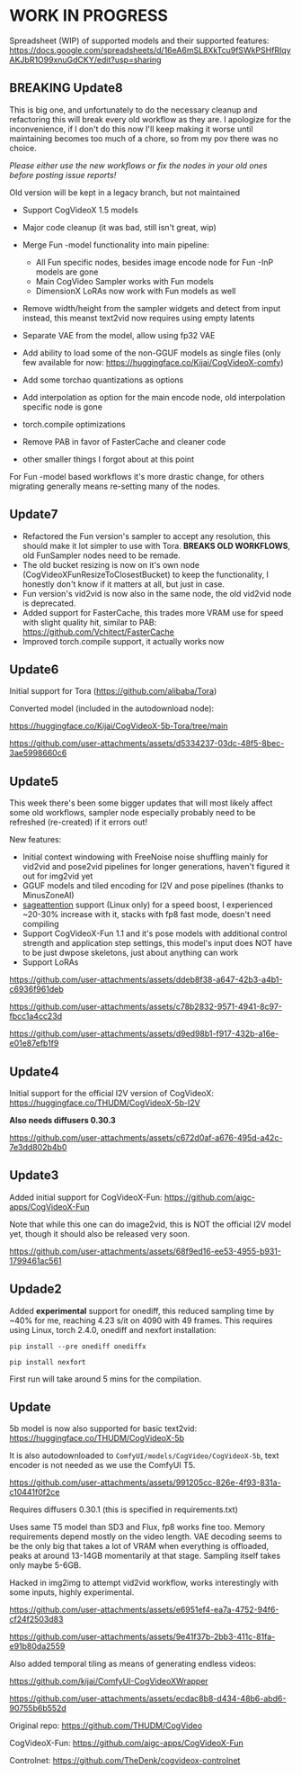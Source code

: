 # WORK IN PROGRESS

Spreadsheet (WIP) of supported models and their supported features: https://docs.google.com/spreadsheets/d/16eA6mSL8XkTcu9fSWkPSHfRIqyAKJbR1O99xnuGdCKY/edit?usp=sharing

## BREAKING Update8

This is big one, and unfortunately to do the necessary cleanup and refactoring this will break every old workflow as they are.
I apologize for the inconvenience, if I don't do this now I'll keep making it worse until maintaining becomes too much of a chore, so from my pov there was no choice.

*Please either use the new workflows or fix the nodes in your old ones before posting issue reports!*

Old version will be kept in a legacy branch, but not maintained

- Support CogVideoX 1.5 models
- Major code cleanup (it was bad, still isn't great, wip)
- Merge Fun -model functionality into main pipeline:
    - All Fun specific nodes, besides image encode node for Fun -InP models are gone
    - Main CogVideo Sampler works with Fun models
    - DimensionX LoRAs now work with Fun models as well

- Remove width/height from the sampler widgets and detect from input instead, this meanst text2vid now requires using empty latents
- Separate VAE from the model, allow using fp32 VAE
- Add ability to load some of the non-GGUF models as single files (only few available for now: https://huggingface.co/Kijai/CogVideoX-comfy)
- Add some torchao quantizations as options
- Add interpolation as option for the main encode node, old interpolation specific node is gone
- torch.compile optimizations
- Remove PAB in favor of FasterCache and cleaner code
- other smaller things I forgot about at this point

For Fun -model based workflows it's more drastic change, for others migrating generally means re-setting many of the nodes.

## Update7

- Refactored the Fun version's sampler to accept any resolution, this should make it lot simpler to use with Tora. **BREAKS OLD WORKFLOWS**, old FunSampler nodes need to be remade.
- The old bucket resizing is now on it's own node (CogVideoXFunResizeToClosestBucket) to keep the functionality, I honestly don't know if it matters at all, but just in case.
- Fun version's vid2vid is now also in the same node, the old vid2vid node is deprecated.
- Added support for FasterCache, this trades more VRAM use for speed with slight quality hit, similar to PAB: https://github.com/Vchitect/FasterCache
- Improved torch.compile support, it actually works now

## Update6

Initial support for Tora (https://github.com/alibaba/Tora)

Converted model (included in the autodownload node):

https://huggingface.co/Kijai/CogVideoX-5b-Tora/tree/main


https://github.com/user-attachments/assets/d5334237-03dc-48f5-8bec-3ae5998660c6


## Update5
This week there's been some bigger updates that will most likely affect some old workflows, sampler node especially probably need to be refreshed (re-created) if it errors out!

New features:
- Initial context windowing with FreeNoise noise shuffling mainly for vid2vid and pose2vid pipelines for longer generations, haven't figured it out for img2vid yet
- GGUF models and tiled encoding for I2V and pose pipelines (thanks to MinusZoneAI)
- [sageattention](https://github.com/thu-ml/SageAttention) support (Linux only) for a speed boost, I experienced ~20-30% increase with it, stacks with fp8 fast mode, doesn't need compiling
- Support CogVideoX-Fun 1.1 and it's pose models with additional control strength and application step settings, this model's input does NOT have to be just dwpose skeletons, just about anything can work
- Support LoRAs

https://github.com/user-attachments/assets/ddeb8f38-a647-42b3-a4b1-c6936f961deb

https://github.com/user-attachments/assets/c78b2832-9571-4941-8c97-fbcc1a4cc23d

https://github.com/user-attachments/assets/d9ed98b1-f917-432b-a16e-e01e87efb1f9



## Update4
Initial support for the official I2V version of CogVideoX: https://huggingface.co/THUDM/CogVideoX-5b-I2V

**Also needs diffusers 0.30.3**

https://github.com/user-attachments/assets/c672d0af-a676-495d-a42c-7e3dd802b4b0



## Update3

Added initial support for CogVideoX-Fun: https://github.com/aigc-apps/CogVideoX-Fun

Note that while this one can do image2vid, this is NOT the official I2V model yet, though it should also be released very soon.

https://github.com/user-attachments/assets/68f9ed16-ee53-4955-b931-1799461ac561


## Updade2

Added **experimental** support for onediff, this reduced sampling time by ~40% for me, reaching 4.23 s/it on 4090 with 49 frames. 
This requires using Linux, torch 2.4.0, onediff and nexfort installation:

`pip install --pre onediff onediffx`

`pip install nexfort`

First run will take around 5 mins for the compilation.

## Update
5b model is now also supported for basic text2vid: https://huggingface.co/THUDM/CogVideoX-5b

It is also autodownloaded to `ComfyUI/models/CogVideo/CogVideoX-5b`, text encoder is not needed as we use the ComfyUI T5.

https://github.com/user-attachments/assets/991205cc-826e-4f93-831a-c10441f0f2ce

Requires diffusers 0.30.1 (this is specified in requirements.txt)

Uses same T5 model than SD3 and Flux, fp8 works fine too. Memory requirements depend mostly on the video length. 
VAE decoding seems to be the only big that takes a lot of VRAM when everything is offloaded, peaks at around 13-14GB momentarily at that stage.
Sampling itself takes only maybe 5-6GB.


Hacked in img2img to attempt vid2vid workflow, works interestingly with some inputs, highly experimental.

https://github.com/user-attachments/assets/e6951ef4-ea7a-4752-94f6-cf24f2503d83

https://github.com/user-attachments/assets/9e41f37b-2bb3-411c-81fa-e91b80da2559

Also added temporal tiling as means of generating endless videos:

https://github.com/kijai/ComfyUI-CogVideoXWrapper

https://github.com/user-attachments/assets/ecdac8b8-d434-48b6-abd6-90755b6b552d



Original repo:
https://github.com/THUDM/CogVideo

CogVideoX-Fun:
https://github.com/aigc-apps/CogVideoX-Fun

Controlnet:
https://github.com/TheDenk/cogvideox-controlnet
